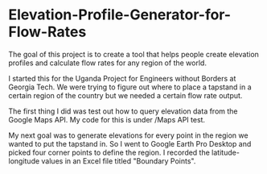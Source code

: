 # Elevation-Profile-Generator-for-Flow-Rates
The goal of this project is to create a tool that helps people create elevation profiles and calculate flow rates for any region of the world.

I started this for the Uganda Project for Engineers without Borders at Georgia Tech. We were trying to figure out where to place a tapstand in a certain region of the country but we needed a certain flow rate output.

The first thing I did was test out how to query elevation data from the Google Maps API.
My code for this is under /Maps API test.

My next goal was to generate elevations for every point in the region we wanted to put the tapstand in. 
So I went to Google Earth Pro Desktop and picked four corner points to define the region.
I recorded the latitude-longitude values in an Excel file titled "Boundary Points".
